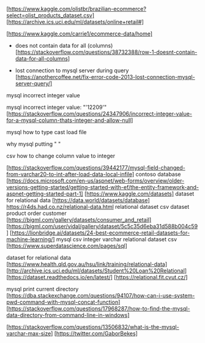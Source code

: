 [https://www.kaggle.com/olistbr/brazilian-ecommerce?select=olist_products_dataset.csv]
[https://archive.ics.uci.edu/ml/datasets/online+retail#]

[https://www.kaggle.com/carrie1/ecommerce-data/home]


- does not contain data for all (columns)[https://stackoverflow.com/questions/38732388/row-1-doesnt-contain-data-for-all-columns]

- lost connection to mysql server during query [https://anothercoffee.net/fix-error-code-2013-lost-connection-mysql-server-query/]

mysql incorrect integer value 

mysql incorrect integer value: "'12209'"
[https://stackoverflow.com/questions/24347906/incorrect-integer-value-for-a-mysql-column-thats-integer-and-allow-null]

mysql how to type cast load file

why mysql putting " "

csv how to change column value to integer


[https://stackoverflow.com/questions/39442177/mysql-field-changed-from-varchar20-to-int-after-load-data-local-infile]
contoso database
[https://docs.microsoft.com/en-us/aspnet/web-forms/overview/older-versions-getting-started/getting-started-with-ef/the-entity-framework-and-aspnet-getting-started-part-1]
[https://www.kaggle.com/datasets]
dataset for relational data
[https://data.world/datasets/database]
https://r4ds.had.co.nz/relational-data.html
relational dataset csv
dataset product order customer
[https://bigml.com/gallery/datasets/consumer_and_retail]
[https://bigml.com/user/vidal/gallery/dataset/5c5c35d6eba31d588b004c59]
[https://lionbridge.ai/datasets/24-best-ecommerce-retail-datasets-for-machine-learning/]
mysql csv integer varchar
relational dataset csv [https://www.superdatascience.com/pages/sql]

dataset for relational data
[https://www.health.qld.gov.au/hsu/link/training/relational-data]
[http://archive.ics.uci.edu/ml/datasets/Student%20Loan%20Relational]
[https://dataset.readthedocs.io/en/latest/]
[https://relational.fit.cvut.cz/]

mysql print current directory
[https://dba.stackexchange.com/questions/94107/how-can-i-use-system-pwd-command-with-mysql-concat-function]
[https://stackoverflow.com/questions/17968287/how-to-find-the-mysql-data-directory-from-command-line-in-windows]

[https://stackoverflow.com/questions/13506832/what-is-the-mysql-varchar-max-size]
[https://twitter.com/GaborBekes]